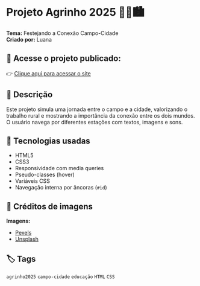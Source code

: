 # Projeto Agrinho 2025 🌽🚜🏙️

**Tema:** Festejando a Conexão Campo-Cidade  
**Criado por:** Luana

## 🔗 Acesse o projeto publicado:
👉 [Clique aqui para acessar o site](https://moonkjskjj.github.io/agrinho-campo-cidade/)

## 📌 Descrição

Este projeto simula uma jornada entre o campo e a cidade, valorizando o trabalho rural e mostrando a importância da conexão entre os dois mundos. O usuário navega por diferentes estações com textos, imagens e sons.

## 📁 Tecnologias usadas

- HTML5
- CSS3
- Responsividade com media queries
- Pseudo-classes (hover)
- Variáveis CSS
- Navegação interna por âncoras (`#id`)

## 📸 Créditos de imagens

**Imagens:**
- [Pexels](https://pexels.com)
- [Unsplash](https://unsplash.com)

## 🏷️ Tags

`agrinho2025` `campo-cidade` `educação` `HTML` `CSS`

